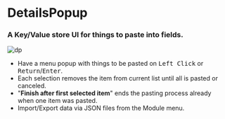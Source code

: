 # DetailsPopup

### A Key/Value store UI for things to paste into fields.

![dp](https://user-images.githubusercontent.com/218956/120041081-f3a65380-c007-11eb-99bf-8a928e430c95.gif)

* Have a menu popup with things to be pasted on <kbd>Left Click</kbd> or <kbd>Return</kbd>/<kbd>Enter</kbd>.
* Each selection removes the item from current list until all is pasted or canceled.
* "**Finish after first selected item**" ends the pasting process already when one item was pasted.
* Import/Export data via JSON files from the Module menu.
